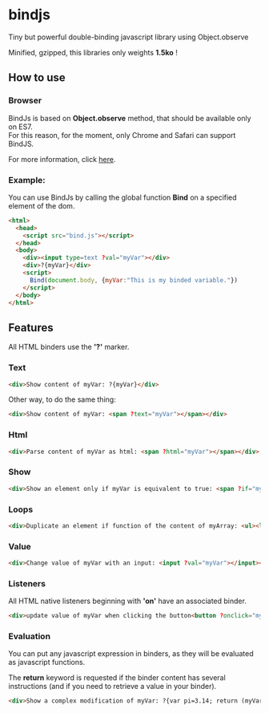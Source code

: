 # bindjs
Tiny but powerful double-binding javascript library using Object.observe

Minified, gzipped, this libraries only weights **1.5ko** !

## How to use

### Browser

BindJs is based on **Object.observe** method, that should be available only on ES7.<br>
For this reason, for the moment, only Chrome and Safari can support BindJS.

For more information, click [here](https://developer.mozilla.org/fr/docs/Web/JavaScript/Reference/Objets_globaux/Object/observe).

### Example:

You can use BindJs by calling the global function **Bind** on a specified element of the dom.

```html
<html>
  <head>
    <script src="bind.js"></script>
  </head>
  <body>
    <div><input type=text ?val="myVar"></div>
    <div>?{myVar}</div>
    <script>
      Bind(document.body, {myVar:"This is my binded variable."})
    </script>
  </body>
</html>
```

## Features

All HTML binders use the **'?'** marker.

### Text

```html
<div>Show content of myVar: ?{myVar}</div>
```

Other way, to do the same thing:

```html
<div>Show content of myVar: <span ?text="myVar"></span></div>
```

### Html

```html
<div>Parse content of myVar as html: <span ?html="myVar"></span></div>
```

### Show

```html
<div>Show an element only if myVar is equivalent to true: <span ?if="myVar">myVar is true</span></div>
```

### Loops

```html
<div>Duplicate an element if function of the content of myArray: <ul><li ?for="key,val in myArray">element of key:?{key}, and value:?{val}</li></ul></div>
```

### Value

```html
<div>Change value of myVar with an input: <input ?val="myVar"></input></div>
```

### Listeners

All HTML native listeners beginning with **'on'** have an associated binder.

```html
<div>update value of myVar when clicking the button<button ?onclick="myVar+=1"></button></div>
```

### Evaluation

You can put any javascript expression in binders, as they will be evaluated as javascript functions.

The **return** keyword is requested if the binder content has several instructions (and if you need to retrieve a value in your binder).

```html
<div>Show a complex modification of myVar: ?{var pi=3.14; return (myVar+pi)/5.0}</div>
```